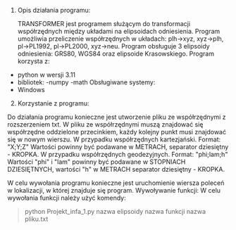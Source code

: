 1. Opis działania programu:
 
    TRANSFORMER jest programem służącym do transformacji współrzędnych między układami na elipsoidach odniesienia. Program umożliwia przeliczenie współrzędnych w układach: plh->xyz, xyz->plh, pl->PL1992, pl->PL2000, xyz->neu. Program obsługuje 3 elipsoidy odniesienia: GRS80, WGS84 oraz elipsoide Krasowskiego.
Program korzysta z:
- python w wersji 3.11
- bibliotek:
   -numpy
   -math
Obsługiwane systemy:
- Windows
2. Korzystanie z programu:
  
  Do działania programu konieczne jest utworzenie pliku ze współrzędnymi z rozszerzeniem txt. W      pliku ze współrzędnymi muszą znajdować się współrzędne oddzielone przecinkiem, każdy kolejny       punkt musi znajdować się w nowym wierszu. W przypadku współrzędnych kartezjański. Format:          "X;Y;Z" Wartości powinny być podawane w METRACH, separator dziesiętny - KROPKA. W przypadku        współrzędnych geodezyjnych. Format: "phi;lam;h" Wartości "phi" i "lam" powinny być podawane w      STOPNIACH DZIESIĘTNYCH, wartości "h" w METRACH separator dziesiętny - KROPKA.

  W celu wywołania programu konieczne jest uruchomienie wiersza poleceń w lokalizacji, w której      znajduje się program.
  Wywoływanie funkcji:
  W celu wywołania funkcji należy użyć komendy:
  >   python Projekt_infa_1.py nazwa elipsoidy nazwa funkcji nazwa pliku.txt
